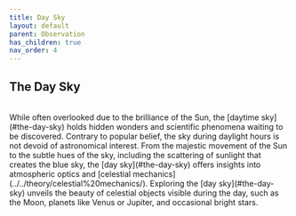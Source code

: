 ```yaml
---
title: Day Sky
layout: default
parent: Observation
has_children: true
nav_order: 4
---
```


## The Day Sky

<br />
While often overlooked due to the brilliance of the Sun, the [daytime sky](#the-day-sky) holds hidden wonders and scientific phenomena waiting to be discovered. Contrary to popular belief, the sky during daylight hours is not devoid of astronomical interest. From the majestic movement of the Sun to the subtle hues of the sky, including the scattering of sunlight that creates the blue sky, the [day sky](#the-day-sky) offers insights into atmospheric optics and [celestial mechanics](../../theory/celestial%20mechanics/). Exploring the [day sky](#the-day-sky) unveils the beauty of celestial objects visible during the day, such as the Moon, planets like Venus or Jupiter, and occasional bright stars.

